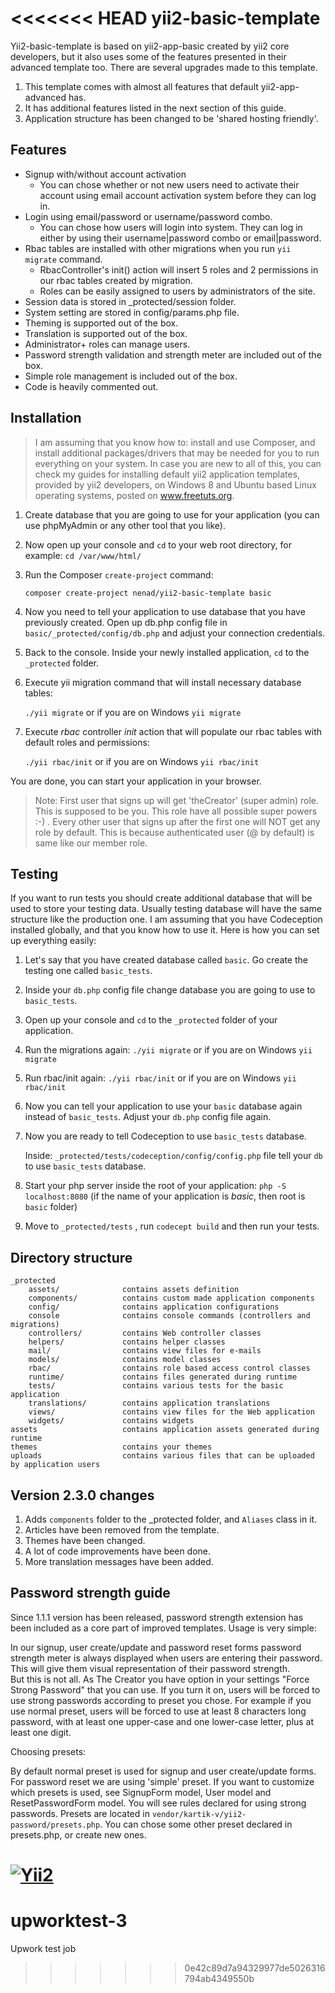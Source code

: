 <<<<<<< HEAD
yii2-basic-template
===================

Yii2-basic-template is based on yii2-app-basic created by yii2 core developers, but it also uses some of the features presented in their advanced template too.
There are several upgrades made to this template.

1. This template comes with almost all features that default yii2-app-advanced has.
2. It has additional features listed in the next section of this guide.
3. Application structure has been changed to be 'shared hosting friendly'.

Features
-------------------

- Signup with/without account activation
    - You can chose whether or not new users need to activate their account using email account activation system before they can log in.
- Login using email/password or username/password combo.
    - You can chose how users will login into system. They can log in either by using their username|password combo or email|password.
- Rbac tables are installed with other migrations when you run ```yii migrate``` command.
    - RbacController's init() action will insert 5 roles and 2 permissions in our rbac tables created by migration.
    - Roles can be easily assigned to users by administrators of the site.
- Session data is stored in _protected/session folder.
- System setting are stored in config/params.php file.
- Theming is supported out of the box.
- Translation is supported out of the box.
- Administrator+ roles can manage users.
- Password strength validation and strength meter are included out of the box.
- Simple role management is included out of the box.
- Code is heavily commented out.

Installation
-------------------
>I am assuming that you know how to: install and use Composer, and install additional packages/drivers that may be needed for you to run everything on your system. In case you are new to all of this, you can check my guides for installing default yii2 application templates, provided by yii2 developers, on Windows 8 and Ubuntu based Linux operating systems, posted on www.freetuts.org.

1. Create database that you are going to use for your application (you can use phpMyAdmin or any other tool that you like).

2. Now open up your console and ```cd``` to your web root directory, for example: ``` cd /var/www/html/ ```

3. Run the Composer ```create-project``` command:

   ``` composer create-project nenad/yii2-basic-template basic ```

4. Now you need to tell your application to use database that you have previously created.
Open up db.php config file in ```basic/_protected/config/db.php``` and adjust your connection credentials.

5. Back to the console. Inside your newly installed application, ```cd``` to the ```_protected``` folder.

7. Execute yii migration command that will install necessary database tables:

   ``` ./yii migrate ``` or if you are on Windows ``` yii migrate ```

8. Execute _rbac_ controller _init_ action that will populate our rbac tables with default roles and
permissions:

   ``` ./yii rbac/init ``` or if you are on Windows ``` yii rbac/init ```


You are done, you can start your application in your browser.

> Note: First user that signs up will get 'theCreator' (super admin) role. This is supposed to be you. This role have all possible super powers :-) . Every other user that signs up after the first one will NOT get any role by default. This is because authenticated user (@ by default) is same like our member role. 

Testing
-------------------

If you want to run tests you should create additional database that will be used to store 
your testing data. Usually testing database will have the same structure like the production one.
I am assuming that you have Codeception installed globally, and that you know how to use it.
Here is how you can set up everything easily:

1. Let's say that you have created database called ```basic```. Go create the testing one called ```basic_tests```.

2. Inside your ```db.php``` config file change database you are going to use to ```basic_tests```.

3. Open up your console and ```cd``` to the ```_protected``` folder of your application.

4. Run the migrations again: ``` ./yii migrate ``` or if you are on Windows ```yii migrate```

5. Run rbac/init again: ``` ./yii rbac/init ``` or if you are on Windows ```yii rbac/init```

6. Now you can tell your application to use your ```basic``` database again instead of ```basic_tests```.
Adjust your ```db.php``` config file again.

7. Now you are ready to tell Codeception to use ```basic_tests``` database.
   
   Inside: ``` _protected/tests/codeception/config/config.php ``` file tell your ```db``` to use 
```basic_tests``` database.

8. Start your php server inside the root of your application: ``` php -S localhost:8080 ``` 
(if the name of your application is _basic_, then root is ```basic``` folder) 

9. Move to ```_protected/tests``` , run ```codecept build``` and then run your tests.

Directory structure
-------------------

```
_protected
    assets/              contains assets definition
    components/          contains custom made application components
    config/              contains application configurations
    console              contains console commands (controllers and migrations)
    controllers/         contains Web controller classes
    helpers/             contains helper classes
    mail/                contains view files for e-mails
    models/              contains model classes
    rbac/                contains role based access control classes
    runtime/             contains files generated during runtime
    tests/               contains various tests for the basic application
    translations/        contains application translations
    views/               contains view files for the Web application
    widgets/             contains widgets
assets                   contains application assets generated during runtime
themes                   contains your themes
uploads                  contains various files that can be uploaded by application users
```
Version 2.3.0 changes
-------------------
1) Adds `components` folder to the _protected folder, and `Aliases` class in it.  
2) Articles have been removed from the template.  
3) Themes have been changed.    
4) A lot of code improvements have been done.    
5) More translation messages have been added.    

Password strength guide
-----------------------

Since 1.1.1 version has been released, password strength extension has been included as a core part of improved templates. Usage is very simple:

In our signup, user create/update and password reset forms password strength meter is always displayed when users are entering their password. This will give them visual representation of their password strength.  
But this is not all. As The Creator you have option in your settings "Force Strong Password" that you can use. If you turn it on, users will be forced to use strong passwords according to preset you chose. For example if you use normal preset, users will be forced to use at least 8 characters long password, with at least one upper-case and one lower-case letter, plus at least one digit.  

Choosing presets:

By default normal preset is used for signup and user create/update forms. For password reset we are using 'simple' preset. If you want to customize which presets is used, see SignupForm model, User model and ResetPasswordForm model. You will see rules declared for using strong passwords. Presets are located in ```vendor/kartik-v/yii2-password/presets.php```. You can chose some other preset declared in presets.php, or create new ones.

[![Yii2](https://img.shields.io/badge/Powered_by-Yii_Framework-green.svg?style=flat)](http://www.yiiframework.com/)
=======
# upworktest-3
Upwork test job
>>>>>>> 0e42c89d7a94329977de5026316794ab4349550b
